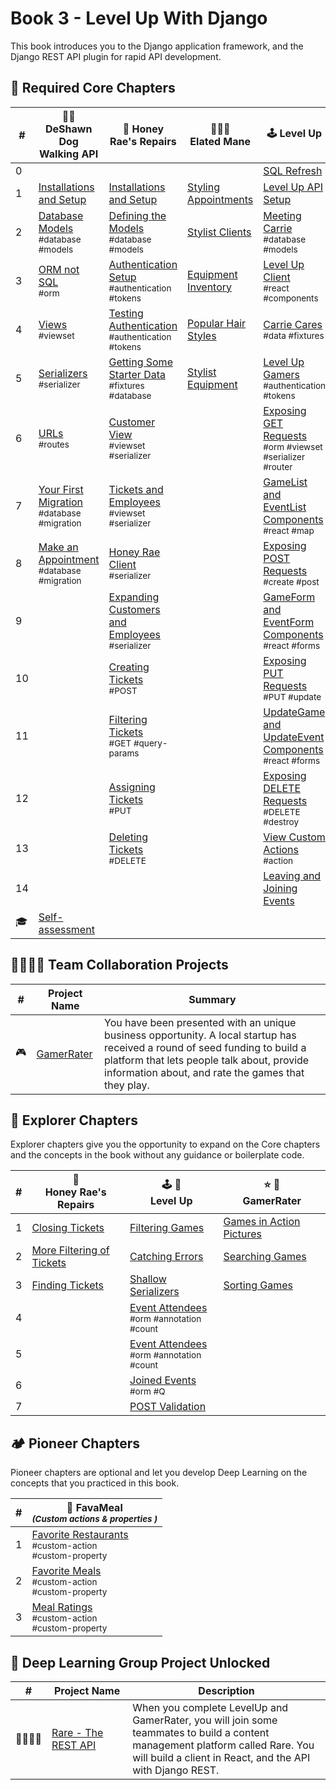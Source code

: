 # Book 3 - Level Up With Django

This book introduces you to the Django application framework, and the Django REST API plugin for rapid API development.

## 🍎 Required Core Chapters

| # | 🐕‍🦺 DeShawn Dog Walking API | 🍯 Honey Rae's Repairs | 💇🏽‍♀️ <br/> Elated Mane | 🕹 Level Up |
|--|--|--|--| -- |
| 0 |  |  |  | [SQL Refresh][61] |
| 1 | [Installations and Setup][41] | [Installations and Setup][42] | [Styling Appointments][56] | [Level Up API Setup][1] |
| 2 | [Database Models][2] <br/> <sub style="font-size:0.85rem;">\#database #models</sub> | [Defining the Models][43]  <br/> <sub style="font-size:0.85rem;">\#database #models</sub> | [Stylist Clients][57] | [Meeting Carrie][3] <br/> <sub style="font-size:0.85rem;">\#database #models</sub> |
| 3 | [ORM not SQL][14] <br/> <sub style="font-size:0.85rem;">\#orm</sub> | [Authentication Setup][44] <br/> <sub style="font-size:0.85rem;">\#authentication #tokens</sub> | [Equipment Inventory][58] |  [Level Up Client][5] <br/> <sub style="font-size:0.85rem;">\#react #components</sub> |
| 4 | [Views][4] <br/> <sub style="font-size:0.85rem;">\#viewset</sub> | [Testing Authentication][45]  <br/> <sub style="font-size:0.85rem;">\#authentication #tokens</sub> | [Popular Hair Styles][59] |  [Carrie Cares][6] <br/> <sub style="font-size:0.85rem;">\#data \#fixtures</sub> |
| 5 | [Serializers][7] <br/> <sub style="font-size:0.85rem;">\#serializer</sub> | [Getting Some Starter Data][46] <br/> <sub style="font-size:0.85rem;">\#fixtures \#database</sub> | [Stylist Equipment][56] |  [Level Up Gamers][8] <br/> <sub style="font-size:0.85rem;">\#authentication \#tokens</sub> |
| 6 | [URLs][12] <br/> <sub style="font-size:0.85rem;">\#routes</sub> | [Customer View][47] <br/> <sub style="font-size:0.85rem;">\#viewset \#serializer</sub> |  |  [Exposing GET Requests][11] <br/> <sub style="font-size:0.85rem;">\#orm #viewset \#serializer \#router</sub> |
| 7 | [Your First Migration][16] <br/> <sub style="font-size:0.85rem;">\#database \#migration</sub> | [Tickets and Employees][48] <br/> <sub style="font-size:0.85rem;">\#viewset \#serializer</sub> |  |  [GameList and EventList Components][13] <br/> <sub style="font-size:0.85rem;">\#react \#map</sub> |
| 8 | [Make an Appointment][40] <br/> <sub style="font-size:0.85rem;">\#database \#migration</sub> | [Honey Rae Client][49] <br/> <sub style="font-size:0.85rem;">\#serializer</sub> |  |  [Exposing POST Requests][15] <br/> <sub style="font-size:0.85rem;">\#create \#post</sub> |
| 9 |  | [Expanding Customers and Employees][50] <br/> <sub style="font-size:0.85rem;">\#serializer</sub> |  | [GameForm and EventForm Components][17] <br/> <sub style="font-size:0.85rem;">\#react \#forms</sub> |
| 10 |  | [Creating Tickets][51] <br/> <sub style="font-size:0.85rem;">\#POST</sub> |  | [Exposing PUT Requests][19] <br/> <sub style="font-size:0.85rem;">\#PUT \#update</sub> |
| 11 |  | [Filtering Tickets][52] <br/> <sub style="font-size:0.85rem;">\#GET \#query-params</sub> |  |  [UpdateGame and UpdateEvent Components][20] <br/> <sub style="font-size:0.85rem;">\#react \#forms</sub> |
| 12 |  | [Assigning Tickets][53] <br/> <sub style="font-size:0.85rem;">\#PUT</sub> |  |  [Exposing DELETE Requests][23] <br/> <sub style="font-size:0.85rem;">\#DELETE \#destroy</sub> |
| 13 |  | [Deleting Tickets][54] <br/> <sub style="font-size:0.85rem;">\#DELETE</sub> |  |  [View Custom Actions][25] <br/> <sub style="font-size:0.85rem;">\#action</sub> |
| 14 |  |  |  |  [Leaving and Joining Events][35]|
| 🎓 | [Self-assessment][55] |  | |


## 👩‍👩‍👧‍👦 Team Collaboration Projects

| # | Project Name | Summary |
|--|--|--|
| 🎮 | [GamerRater](./GAMERRATER.md) | You have been presented with an unique business opportunity. A local startup has received a round of seed funding to build a platform that lets people talk about, provide information about, and rate the games that they play. |

## 🧭 Explorer Chapters

Explorer chapters give you the opportunity to expand on the Core chapters and the concepts in the book without any guidance or boilerplate code.

| # | 🍯 <br/> Honey Rae's Repairs | 🕹 🎲 <br/> Level Up | ⭐️ 🎯 <br/> GamerRater <br/> |
|--|--|--|--|
| 1 | [Closing Tickets](./chapters/HR_TICKET_CLOSE.md) | [Filtering Games][37] | [Games in Action Pictures][30] |
| 2 | [More Filtering of Tickets](./chapters/HR_EC_TICKET_FILTER.md) | [Catching Errors][38] | [Searching Games][32] |
| 3 | [Finding Tickets](./chapters/HR_TICKET_FIND.md) | [Shallow Serializers][39] | [Sorting Games][34] |
| 4 || [Event Attendees][29] <br/> <sub style="font-size:0.85rem;">\#orm #annotation #count</sub> |  |
| 5 || [Event Attendees][31] <br/> <sub style="font-size:0.85rem;">\#orm #annotation #count</sub> |  |
| 6 || [Joined Events][33] <br/> <sub style="font-size:0.85rem;">\#orm #Q</sub> |  |
| 7 || [POST Validation][36] | | |

## 🏕 Pioneer Chapters

Pioneer chapters are optional and let you develop Deep Learning on the concepts that you practiced in this book.

| # | 🍔 FavaMeal <br/> <sub>_(Custom actions &amp; properties )_</sub> |
|--|--|
| 1 | [Favorite Restaurants][22] <br/> <sub style="font-size:0.85rem;">\#custom-action<br/>\#custom-property</sub> |
| 2 | [Favorite Meals][24] <br/> <sub style="font-size:0.85rem;">\#custom-action<br/>\#custom-property</sub> |
| 3 | [Meal Ratings][27] <br/> <sub style="font-size:0.85rem;">\#custom-action<br/>\#custom-property</sub> |

## 🔐 Deep Learning Group Project Unlocked

| # | Project&nbsp;Name | Description |
|--|--|--|
| 👨‍👩‍👧‍👧 | [Rare - The REST API][28] | When you complete LevelUp and GamerRater, you will join some teammates to build a content management platform called Rare. You will build a client in React, and the API with Django REST. |


[1]: ./chapters/DRF_INSTALLS.md
[2]: ./chapters/DD_DJANGO_MODELS.md
[3]: ./chapters/LU_DATA_DESIGN.md
[4]: ./chapters/DD_DJANGO_VIEWS.md
[5]: ./chapters/LU_CLIENT.md
[6]: ./chapters/LU_FIXTURES.md
[7]: ./chapters/DD_DJANGO_SERIALIZERS.md
[8]: ./chapters/LU_AUTHENTICATION.md
[9]: ./chapters/ORM_PRACTICE.md
[10]: ./chapters/LU-view-serializer-interlude.md
[11]: ./chapters/LU_LIST_RETRIEVE.md
[12]: ./chapters/DD_DJANGO_URLS.md
[13]: ./chapters/LU_CLIENT_LIST.md
[14]: ./chapters/DD_DJANGO_ORM.md
[15]: ./chapters/LU_CREATE.md
[16]: ./chapters/DD_MIGRATION.md
[17]: ./chapters/LU_CREATE_GAME.md
[18]: ./chapters/GR_REVIEWS.md
[19]: ./chapters/LU_UPDATE.md
[20]: ./chapters/LU_EDIT_FORMS.md
[21]: ./chapters/GR_GAME_RATINGS.md
[22]: ./chapters/FV_REST_FAVE.md
[23]: ./chapters/LU_DESTROY.md
[24]: ./chapters/FV_MEAL_FAVE.md
[25]: ./chapters/LU_CUSTOM_ACTION.md
[26]: ./chapters/GR_EDIT_GAME.md
[27]: ./chapters/FV_MEAL_RATINGS.md
[28]: ./chapters/RARE_REST.md
[29]: ./chapters/EVENTS_PER_GAME.md
[30]: ./chapters/GR_UPLOADS.md
[31]: ./chapters/LU_EVENT_ATTENDEES.md
[32]: ./chapters/GR_SEARCH.md
[33]: ./chapters/LU_JOINED_Q_FILTER.md
[34]: ./chapters/GR_SORTING.md
[35]: ./chapters/LU_MODEL_PROPERTY.md
[36]: ./chapters/LU_POST_VALIDATION.md
[37]: ./chapters/LU_FILTER_GAMES.md
[38]: ./chapters/LU_CATCHING_ERRORS.md
[39]: ./chapters/LU_SERIALIZER_DEPTH.md
[40]: ./chapters/DD_MAKE_APPOINTMENT.md
[41]: ./chapters/DDW_SETUP.md
[42]: ./chapters/HR_INSTALLS.md
[43]: ./chapters/HR_MODELS.md
[44]: ./chapters/HR_AUTHENTICATION.md
[45]: ./chapters/HR_REGISTER.md
[46]: ./chapters/HR_SEED_DB.md
[47]: ./chapters/HR_CUSTOMER_VIEW.md
[48]: ./chapters/HR_EMPLOYEE_TICKET_VIEWS.md
[49]: ./chapters/HR_CLIENT_INSTALL.md
[50]: ./chapters/HR_USER_SERIALIZER.md
[51]: ./chapters/HR_TICKET_POST.md
[52]: ./chapters/HR_TICKET_FILTER_FIND.md
[53]: ./chapters/HR_TICKET_ASSIGN.md
[54]: ./chapters/HR_TICKET_DELETE.md
[55]: ./chapters/DJANGO_ASSESSMENT.md
[56]: ./chapters/ELATED_APPOINTMENTS.md
[57]: ./chapters/ELATED_CLIENTS.md
[58]: ./chapters/ELATED_EQUIPMENT_TYPES.md
[59]: ./chapters/ELATED_STYLE_CUSTOMERS.md
[60]: ./chapters/ELATED_EQUIPMENT_PER_STYLIST.md
[61]: ./chapters/SQL_REFRESH.md


[image-1]: ./chapters/images/level-up.png
